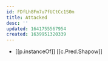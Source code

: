 ```yaml
---
id: FDfLh8Fm7u7fUCtCc1S0m
title: Attacked
desc: ''
updated: 1641755567954
created: 1639951320339
---
```



- [[p.instanceOf]] [[c.Pred.Shapow]]
